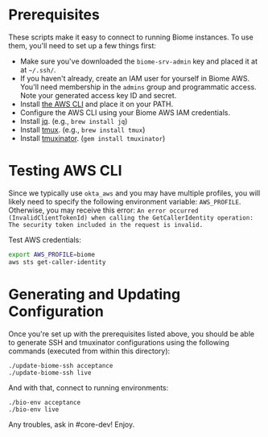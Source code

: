 # Prerequisites

These scripts make it easy to connect to running Biome instances. To use them, you'll need to set up a few things first:

* Make sure you've downloaded the `biome-srv-admin` key and placed it at at `~/.ssh/`.
* If you haven't already, create an IAM user for yourself in Biome AWS. You'll need membership in the `admins` group and programmatic access. Note your generated access key ID and secret.
* Install [the AWS CLI](https://docs.aws.amazon.com/cli/latest/userguide/cli-install-macos.html) and place it on your PATH.
* Configure the AWS CLI using your Biome AWS IAM credentials.
* Install [jq](https://stedolan.github.io/jq/). (e.g., `brew install jq`)
* Install [tmux](https://github.com/tmux/tmux/wiki). (e.g., `brew install tmux`)
* Install [tmuxinator](https://github.com/tmuxinator/tmuxinator). (`gem install tmuxinator`)

# Testing AWS CLI

Since we typically use `okta_aws` and you may have multiple profiles, you will likely need to specify the following environment variable: `AWS_PROFILE`.
Otherwise, you may receive this error: `An error occurred (InvalidClientTokenId) when calling the GetCallerIdentity operation: The security token included in the request is invalid.`

Test AWS credentials:

```bash
export AWS_PROFILE=biome
aws sts get-caller-identity
```

# Generating and Updating Configuration

Once you're set up with the prerequisites listed above, you should be able to generate SSH and tmuxinator configurations using the following commands (executed from within this directory):

```
./update-biome-ssh acceptance
./update-biome-ssh live
```

And with that, connect to running environments:

```
./bio-env acceptance
./bio-env live
```

Any troubles, ask in #core-dev! Enjoy.
